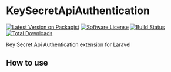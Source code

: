 # KeySecretApiAuthentication

[![Latest Version on Packagist](https://img.shields.io/packagist/v/black-bits/key-secret-api-authentication.svg?style=flat-square)](https://packagist.org/packages/black-bits/key-secret-api-authentication)
[![Software License](https://img.shields.io/badge/license-MIT-brightgreen.svg?style=flat-square)](LICENSE.md)
[![Build Status](https://img.shields.io/travis/black-bits/key-secret-api-authentication/master.svg?style=flat-square)](https://travis-ci.org/black-bits/key-secret-api-authentication)
[![Total Downloads](https://img.shields.io/packagist/dt/black-bits/key-secret-api-authentication.svg?style=flat-square)](https://packagist.org/packages/black-bits/key-secret-api-authentication)

Key Secret Api Authentication extension for Laravel

## How to use

